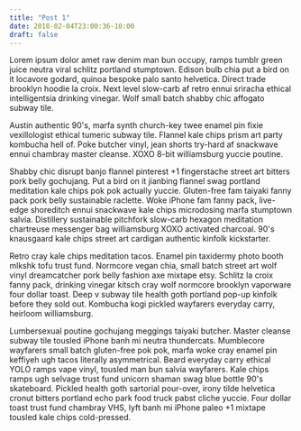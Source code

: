 ```yaml
---
title: "Post 1"
date: 2018-02-04T23:00:36-10:00
draft: false
---
```

Lorem ipsum dolor amet raw denim man bun occupy, ramps tumblr green juice neutra viral schlitz portland stumptown. Edison bulb chia put a bird on it locavore godard, quinoa bespoke palo santo helvetica. Direct trade brooklyn hoodie la croix. Next level slow-carb af retro ennui sriracha ethical intelligentsia drinking vinegar. Wolf small batch shabby chic affogato subway tile.

Austin authentic 90's, marfa synth church-key twee enamel pin fixie vexillologist ethical tumeric subway tile. Flannel kale chips prism art party kombucha hell of. Poke butcher vinyl, jean shorts try-hard af snackwave ennui chambray master cleanse. XOXO 8-bit williamsburg yuccie poutine.

Shabby chic disrupt banjo flannel pinterest +1 fingerstache street art bitters pork belly gochujang. Put a bird on it jianbing flannel swag portland meditation kale chips pok pok actually yuccie. Gluten-free fam taiyaki fanny pack pork belly sustainable raclette. Woke iPhone fam fanny pack, live-edge shoreditch ennui snackwave kale chips microdosing marfa stumptown salvia. Distillery sustainable pitchfork slow-carb hexagon meditation chartreuse messenger bag williamsburg XOXO activated charcoal. 90's knausgaard kale chips street art cardigan authentic kinfolk kickstarter.

Retro cray kale chips meditation tacos. Enamel pin taxidermy photo booth mlkshk tofu trust fund. Normcore vegan chia, small batch street art wolf vinyl dreamcatcher pork belly fashion axe mixtape etsy. Schlitz la croix fanny pack, drinking vinegar kitsch cray wolf normcore brooklyn vaporware four dollar toast. Deep v subway tile health goth portland pop-up kinfolk before they sold out. Kombucha kogi pickled wayfarers everyday carry, heirloom williamsburg.

Lumbersexual poutine gochujang meggings taiyaki butcher. Master cleanse subway tile tousled iPhone banh mi neutra thundercats. Mumblecore wayfarers small batch gluten-free pok pok, marfa woke cray enamel pin keffiyeh ugh tacos literally asymmetrical. Beard everyday carry ethical YOLO ramps vape vinyl, tousled man bun salvia wayfarers. Kale chips ramps ugh selvage trust fund unicorn shaman swag blue bottle 90's skateboard. Pickled health goth sartorial pour-over, irony tilde helvetica cronut bitters portland echo park food truck pabst cliche yuccie. Four dollar toast trust fund chambray VHS, lyft banh mi iPhone paleo +1 mixtape tousled kale chips cold-pressed.







